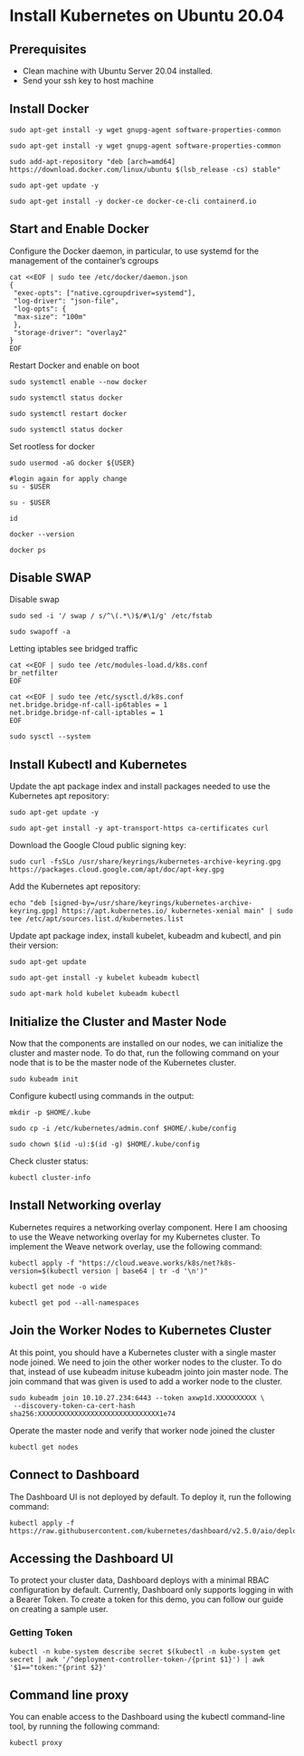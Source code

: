 # Install Kubernetes on Ubuntu 20.04
## Prerequisites
* Clean machine with Ubuntu Server 20.04 installed.
* Send your ssh key to host machine
## Install Docker
```
sudo apt-get install -y wget gnupg-agent software-properties-common
```
```
sudo apt-get install -y wget gnupg-agent software-properties-common
```
```
sudo add-apt-repository "deb [arch=amd64] https://download.docker.com/linux/ubuntu $(lsb_release -cs) stable"
```
```
sudo apt-get update -y
```
```
sudo apt-get install -y docker-ce docker-ce-cli containerd.io
```
## Start and Enable Docker
Configure the Docker daemon, in particular, to use systemd for the management of the container’s cgroups
```
cat <<EOF | sudo tee /etc/docker/daemon.json
{
 "exec-opts": ["native.cgroupdriver=systemd"],
 "log-driver": "json-file",
 "log-opts": {
 "max-size": "100m"
 },
 "storage-driver": "overlay2"
}
EOF
```
Restart Docker and enable on boot

```
sudo systemctl enable --now docker
```
```
sudo systemctl status docker
```
```
sudo systemctl restart docker
```
```
sudo systemctl status docker
```
Set rootless for docker

```
sudo usermod -aG docker ${USER}
```
```
#login again for apply change
su - $USER
```
```
su - $USER
```
```
id 
```
```
docker --version
```
```
docker ps
```

## Disable SWAP
Disable swap
```
sudo sed -i '/ swap / s/^\(.*\)$/#\1/g' /etc/fstab
```
```
sudo swapoff -a
```
Letting iptables see bridged traffic
```
cat <<EOF | sudo tee /etc/modules-load.d/k8s.conf
br_netfilter
EOF
```
```
cat <<EOF | sudo tee /etc/sysctl.d/k8s.conf
net.bridge.bridge-nf-call-ip6tables = 1
net.bridge.bridge-nf-call-iptables = 1
EOF
```
```
sudo sysctl --system
```
## Install Kubectl and Kubernetes
Update the apt package index and install packages needed to use the Kubernetes apt repository:
```
sudo apt-get update -y
```
```
sudo apt-get install -y apt-transport-https ca-certificates curl
```
Download the Google Cloud public signing key:
```
sudo curl -fsSLo /usr/share/keyrings/kubernetes-archive-keyring.gpg https://packages.cloud.google.com/apt/doc/apt-key.gpg
```
Add the Kubernetes apt repository:
```
echo "deb [signed-by=/usr/share/keyrings/kubernetes-archive-keyring.gpg] https://apt.kubernetes.io/ kubernetes-xenial main" | sudo tee /etc/apt/sources.list.d/kubernetes.list
```
Update apt package index, install kubelet, kubeadm and kubectl, and pin their version:
```
sudo apt-get update
```
```
sudo apt-get install -y kubelet kubeadm kubectl
```
```
sudo apt-mark hold kubelet kubeadm kubectl
```

## Initialize the Cluster and Master Node
Now that the components are installed on our nodes, we can initialize the cluster and master node. To do that, run the following command on your node that is to be the master node of the Kubernetes cluster.
```
sudo kubeadm init
```
Configure kubectl using commands in the output:
```
mkdir -p $HOME/.kube
```
```
sudo cp -i /etc/kubernetes/admin.conf $HOME/.kube/config
```
```
sudo chown $(id -u):$(id -g) $HOME/.kube/config
```
Check cluster status:
```
kubectl cluster-info
```

## Install Networking overlay

Kubernetes requires a networking overlay component. Here I am choosing to use the Weave networking overlay for my Kubernetes cluster. To implement the Weave network overlay, use the following command:
```
kubectl apply -f "https://cloud.weave.works/k8s/net?k8s-version=$(kubectl version | base64 | tr -d '\n')"
```
```
kubectl get node -o wide
```
```
kubectl get pod --all-namespaces
```

##  Join the Worker Nodes to Kubernetes Cluster
At this point, you should have a Kubernetes cluster with a single master node joined. We need to join the other worker nodes to the cluster. To do that, instead of use kubeadm inituse kubeadm jointo join master node. The join command that was given is used to add a worker node to the cluster.
```
sudo kubeadm join 10.10.27.234:6443 --token axwp1d.XXXXXXXXXX \
 --discovery-token-ca-cert-hash sha256:XXXXXXXXXXXXXXXXXXXXXXXXXXXXXX1e74
```
Operate the master node and verify that worker node joined the cluster
```
kubectl get nodes
```

## Connect to Dashboard

The Dashboard UI is not deployed by default. To deploy it, run the following command:
```
kubectl apply -f https://raw.githubusercontent.com/kubernetes/dashboard/v2.5.0/aio/deploy/recommended.yaml
```

## Accessing the Dashboard UI
To protect your cluster data, Dashboard deploys with a minimal RBAC configuration by default. Currently, Dashboard only supports logging in with a Bearer Token. To create a token for this demo, you can follow our guide on creating a sample user.

### Getting Token

```
kubectl -n kube-system describe secret $(kubectl -n kube-system get secret | awk '/^deployment-controller-token-/{print $1}') | awk '$1=="token:"{print $2}'
```

## Command line proxy
You can enable access to the Dashboard using the kubectl command-line tool, by running the following command: 

```
kubectl proxy
```
